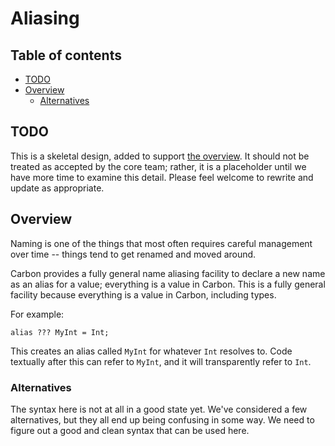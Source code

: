 # Aliasing

<!--
Part of the Carbon Language project, under the Apache License v2.0 with LLVM
Exceptions. See /LICENSE for license information.
SPDX-License-Identifier: Apache-2.0 WITH LLVM-exception
-->

## Table of contents

<!-- toc -->

- [TODO](#todo)
- [Overview](#overview)
  - [Alternatives](#alternatives)

<!-- tocstop -->

## TODO

This is a skeletal design, added to support [the overview](README.md). It should
not be treated as accepted by the core team; rather, it is a placeholder until
we have more time to examine this detail. Please feel welcome to rewrite and
update as appropriate.

## Overview

Naming is one of the things that most often requires careful management over
time -- things tend to get renamed and moved around.

Carbon provides a fully general name aliasing facility to declare a new name as
an alias for a value; everything is a value in Carbon. This is a fully general
facility because everything is a value in Carbon, including types.

For example:

```
alias ??? MyInt = Int;
```

This creates an alias called `MyInt` for whatever `Int` resolves to. Code
textually after this can refer to `MyInt`, and it will transparently refer to
`Int`.

### Alternatives

The syntax here is not at all in a good state yet. We've considered a few
alternatives, but they all end up being confusing in some way. We need to figure
out a good and clean syntax that can be used here.
